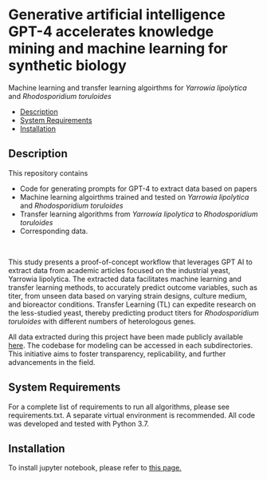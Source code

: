 # Generative artificial intelligence GPT-4 accelerates knowledge mining and machine learning for synthetic biology

Machine learning and transfer learning algoirthms for *Yarrowia lipolytica* and *Rhodosporidium toruloides*

- [Description](#description)
- [System Requirements](#system-requirements)
- [Installation](#installation)

## Description
This repository contains 
* Code for generating prompts for GPT-4 to extract data based on papers
* Machine learning algoirthms trained and tested on *Yarrowia lipolytica* and *Rhodosporidium toruloides*
* Transfer learning algorithms from *Yarrowia lipolytica* to *Rhodosporidium toruloides*
* Corresponding data.

<br>

This study presents a proof-of-concept workflow that leverages GPT AI to extract data from academic articles focused on the industrial yeast, Yarrowia lipolytica. The extracted data facilitates machine learning and transfer learning methods, to accurately predict outcome variables, such as titer, from unseen data based on varying strain designs, culture medium, and bioreactor conditions. Transfer Learning (TL) can expedite research on the less-studied yeast, thereby predicting product titers for *Rhodosporidium toruloides* with different numbers of heterologous genes.

All data extracted during this project have been made publicly available [here](impact-database.com). The codebase for modeling can be accessed in each subdirectories. This initiative aims to foster transparency, replicability, and further advancements in the field.

## System Requirements
For a complete list of requirements to run all algorithms, please see requirements.txt. A separate virtual environment is recommended. All code was developed and tested with Python 3.7.

## Installation
To install jupyter notebook, please refer to [this page.](https://docs.jupyter.org/en/latest/install/notebook-classic.html)
